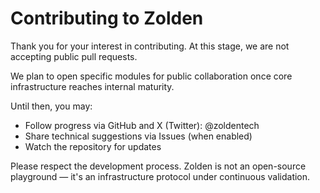 # Contributing to Zolden

Thank you for your interest in contributing. At this stage, we are not accepting public pull requests.

We plan to open specific modules for public collaboration once core infrastructure reaches internal maturity.

Until then, you may:
- Follow progress via GitHub and X (Twitter): @zoldentech
- Share technical suggestions via Issues (when enabled)
- Watch the repository for updates

Please respect the development process. Zolden is not an open-source playground — it's an infrastructure protocol under continuous validation.
 
